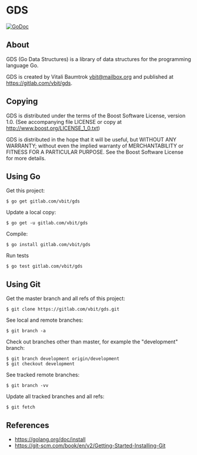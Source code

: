 # GDS

[![GoDoc](https://godoc.org/gitlab.com/vbit/gds?status.svg)](https://godoc.org/gitlab.com/vbit/gds)

## About
GDS (Go Data Structures) is a library of data structures for the programming language Go.

GDS is created by Vitali Baumtrok <vbit@mailbox.org> and published at <https://gitlab.com/vbit/gds>.

## Copying
GDS is distributed under the terms of the Boost Software License, version 1.0.
(See accompanying file LICENSE or copy at <http://www.boost.org/LICENSE_1_0.txt>)

GDS is distributed in the hope that it will be useful, but WITHOUT ANY WARRANTY; without even the implied warranty of MERCHANTABILITY or FITNESS FOR A PARTICULAR PURPOSE. See the Boost Software License for more details.

## Using Go
Get this project:

	$ go get gitlab.com/vbit/gds

Update a local copy:

	$ go get -u gitlab.com/vbit/gds

Compile:

	$ go install gitlab.com/vbit/gds

Run tests

	$ go test gitlab.com/vbit/gds

## Using Git
Get the master branch and all refs of this project:

	$ git clone https://gitlab.com/vbit/gds.git

See local and remote branches:

	$ git branch -a

Check out branches other than master, for example the "development" branch:

	$ git branch development origin/development
	$ git checkout development

See tracked remote branches:

	$ git branch -vv

Update all tracked branches and all refs:

	$ git fetch

## References

- <https://golang.org/doc/install>
- <https://git-scm.com/book/en/v2/Getting-Started-Installing-Git>

